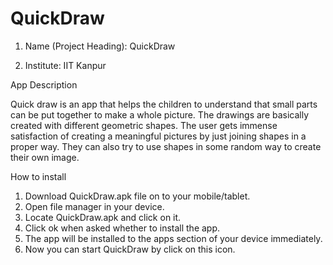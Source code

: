 QuickDraw
=========

1. Name (Project Heading): QuickDraw

2. Institute: IIT Kanpur

App Description

Quick draw is an app that helps the children to understand that small parts can be put together to make a whole picture. 
The drawings are basically created with different geometric shapes. The user gets immense satisfaction of creating a meaningful pictures by just joining shapes in a proper way. They can also try to use shapes in some random way to create their own image.

How to install

1. Download QuickDraw.apk file on to your mobile/tablet.
2. Open file manager in your device.
3. Locate QuickDraw.apk and click on it.
4. Click ok when asked whether to install the app.
5. The app will be installed to the apps section of your device immediately.
6. Now you can start QuickDraw by click on this icon.
